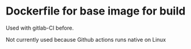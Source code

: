 # Dockerfile for base image for build 
Used with gitlab-CI before.

Not currently used because Github actions runs native on Linux